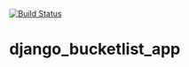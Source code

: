 [![Build Status](https://travis-ci.org/andela-cdike/django_bucketlist_app.svg?branch=develop)](https://travis-ci.org/andela-cdike/django_bucketlist_app)


# django_bucketlist_app